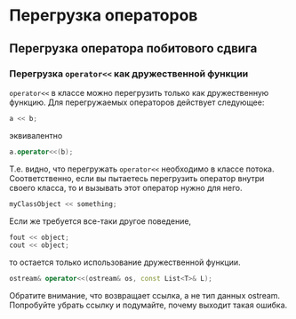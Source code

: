 # Перегрузка операторов
## Перегрузка оператора побитового сдвига
### Перегрузка ```operator<<``` как дружественной функции

```operator<<``` в классе можно перегрузить только как дружественную функцию. Для перегружаемых операторов действует следующее:

```C++
a << b;
```

эквивалентно

```C++
a.operator<<(b);
```

Т.е. видно, что перегружать ```operator<<``` необходимо в классе потока. Соответственно, если вы пытаетесь перегрузить оператор внутри своего класса, то и вызывать этот оператор нужно для него.

```C++
myClassObject << something;
```

Если же требуется все-таки другое поведение,

```C++
fout << object;
cout << object;
```

то остается только использование дружественной функции.

```C++
ostream& operator<<(ostream& os, const List<T>& L);
```

Обратите внимание, что возвращает ссылка, а не тип данных ostream. Попробуйте убрать ссылку и подумайте, почему выходит такая ошибка.
